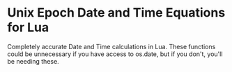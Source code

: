 # Unix Epoch Date and Time Equations for Lua
Completely accurate Date and Time calculations in Lua. These functions could be unnecessary if you have access to os.date, but if you don't, you'll be needing these.
